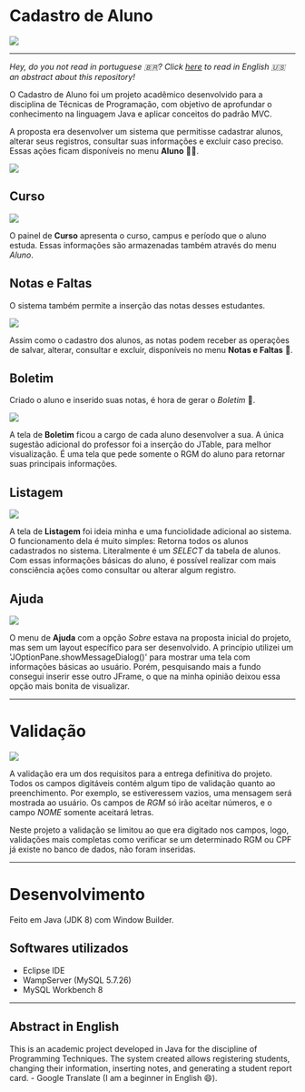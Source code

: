 # Cadastro de Aluno

![](/img/tela-inicial.png/)

---

_Hey, do you not read in portuguese :brazil:? Click [here](#abstract-in-english) to read in English :us: an abstract about this repository!_

O Cadastro de Aluno foi um projeto acadêmico desenvolvido para a disciplina de Técnicas de Programação, com objetivo de aprofundar o conhecimento na linguagem Java e aplicar conceitos do padrão MVC.

A proposta era desenvolver um sistema que permitisse cadastrar alunos, alterar seus registros, consultar suas informações e excluir caso preciso. Essas ações ficam disponíveis no menu **Aluno** :student:.

![](/img/menu-aluno-opcoes.png)

## Curso

![](/img/tela-curso.png)

O painel de **Curso** apresenta o curso, campus e período que o aluno estuda. Essas informações são armazenadas também através do menu _Aluno_.

## Notas e Faltas

O sistema também permite a inserção das notas desses estudantes.

![](/img/tela-notas.png)

Assim como o cadastro dos alunos, as notas podem receber as operações de salvar, alterar, consultar e excluir, disponíveis no menu **Notas e Faltas** :bookmark_tabs:.

## Boletim

Criado o aluno e inserido suas notas, é hora de gerar o _Boletim_ :scroll:.

![](/img/tela-boletim.png)

A tela de **Boletim** ficou a cargo de cada aluno desenvolver a sua. A única sugestão adicional do professor foi a inserção do JTable, para melhor visualização. É uma tela que pede somente o RGM do aluno para retornar suas principais informações.

## Listagem

![](/img/tela-listagem.png)

A tela de **Listagem** foi ideia minha e uma funciolidade adicional ao sistema. O funcionamento dela é muito simples: Retorna todos os alunos cadastrados no sistema. Literalmente é um _SELECT_ da tabela de alunos. Com essas informações básicas do aluno, é possível realizar com mais consciência ações como consultar ou alterar algum registro.

## Ajuda

![](/img/menu-ajuda-tela-sobre.png)

O menu de **Ajuda** com a opção _Sobre_ estava na proposta inicial do projeto, mas sem um layout específico para ser desenvolvido. A princípio utilizei um 'JOptionPane.showMessageDialog()' para mostrar uma tela com informações básicas ao usuário. Porém, pesquisando mais a fundo consegui inserir esse outro JFrame, o que na minha opinião deixou essa opção mais bonita de visualizar.

---

# Validação

![](/img/validacao.png)

A validação era um dos requisitos para a entrega definitiva do projeto. Todos os campos digitáveis contém algum tipo de validação quanto ao preenchimento. Por exemplo, se estiveressem vazios, uma mensagem será mostrada ao usuário. Os campos de _RGM_ só irão aceitar números, e o campo _NOME_ somente aceitará letras.

Neste projeto a validação se limitou ao que era digitado nos campos, logo, validações mais completas como verificar se um determinado RGM ou CPF já existe no banco de dados, não foram inseridas. 

---

# Desenvolvimento

Feito em Java (JDK 8) com Window Builder.

## Softwares utilizados

- Eclipse IDE
- WampServer (MySQL 5.7.26)
- MySQL Workbench 8

---

## Abstract in English

This is an academic project developed in Java for the discipline of Programming Techniques. The system created allows registering students, changing their information, inserting notes, and generating a student report card. - Google Translate (I am a beginner in English :smile:).
